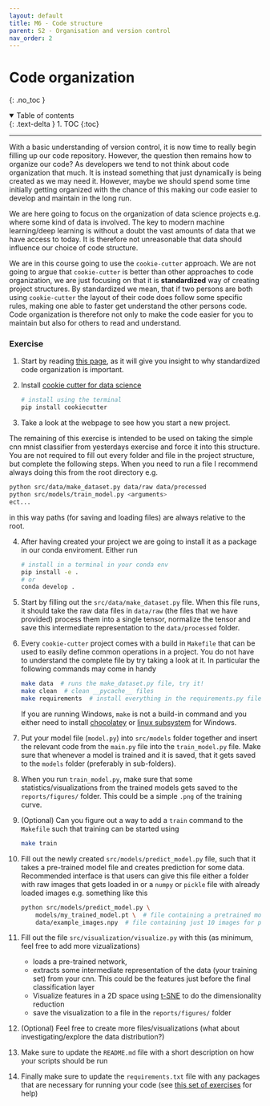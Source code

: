```yaml
---
layout: default
title: M6 - Code structure
parent: S2 - Organisation and version control
nav_order: 2
---
```


# Code organization
{: .no_toc }

<details open markdown="block">
  <summary>
    Table of contents
  </summary>
  {: .text-delta }
1. TOC
{:toc}
</details>

---

With a basic understanding of version control, it is now time to really begin filling up our code repository. However, the question then remains how to organize our code? As developers we tend to not think about code organization that much. It is instead something that just dynamically is being created as we may need it. However, maybe we should spend some time initially getting organized with the chance of this making our code easier to develop and maintain in the long run.

We are here going to focus on the organization of data science projects e.g. where some kind of data is involved. The key to modern machine learning/deep learning is without a doubt the vast amounts of data that we have access to today. It is therefore not unreasonable that data should influence our choice of code structure.

We are in this course going to use the `cookie-cutter` approach. We are not going to argue that `cookie-cutter` is better than other approaches to code organization, we are just focusing on that it is **standardized** way of creating project structures. By standardized we mean, that if two persons are both using `cookie-cutter` the layout of their code does follow some specific rules, making one able to faster get understand the other persons code. Code organization is therefore not only to make the code easier for you to maintain but also for others to read and understand.

### Exercise

1. Start by reading [this page](https://drivendata.github.io/cookiecutter-data-science/), as it will give you insight to why standardized code organization is important.

2. Install [cookie cutter for data science](https://github.com/drivendata/cookiecutter-data-science)
   ``` bash
   # install using the terminal
   pip install cookiecutter
   ```

3. Take a look at the webpage to see how you start a new project.

  The remaining of this exercise is intended to be used on taking the simple cnn mnist classifier from yesterdays exercise and force it into this structure. You are not required to fill out every folder and file in the project structure, but complete the following steps. When you need to run a file I recommend always doing this from the root directory
  e.g.
  ```bash
  python src/data/make_dataset.py data/raw data/processed
  python src/models/train_model.py <arguments>
  ect...
  ```
  in this way paths (for saving and loading files) are always relative to the root.

4. After having created your project we are going to install it as a package in our conda enviroment. Either run 
    ```bash
    # install in a terminal in your conda env
    pip install -e .
    # or 
    conda develop .
	```

5. Start by filling out the `src/data/make_dataset.py` file. When this file runs, it should take the raw data files in `data/raw` (the files that we have provided) process them into a single tensor, normalize the tensor and save this intermediate representation to the `data/processed` folder. 

5. Every `cookie-cutter` project comes with a build in `Makefile` that can be used to easily define common operations in a project. You do not have to understand the complete file by try taking a look at it. In particular the following commands may come in handy
    ```bash
	make data  # runs the make_dataset.py file, try it!
	make clean  # clean __pycache__ files
	make requirements  # install everything in the requirements.py file
	```
    If you are running Windows, `make` is not a build-in command and you either need to install [chocolatey](https://chocolatey.org/) or [linux subsystem](https://docs.microsoft.com/en-us/windows/wsl/install-win10) for Windows.

6. Put your model file (`model.py`) into `src/models` folder together and insert the relevant code from the `main.py` file into the `train_model.py` file. Make sure that whenever a model is trained and it is saved, that it gets saved to the `models` folder (preferably in sub-folders).

7. When you run `train_model.py`, make sure that some statistics/visualizations from the trained models gets saved to the `reports/figures/` folder. This could be a simple `.png` of the training curve. 

8. (Optional) Can you figure out a way to add a `train` command to the `Makefile` such that training can be started using
    ```bash
	make train
	```

9. Fill out the newly created `src/models/predict_model.py` file, such that it takes a pre-trained model file and creates prediction for some data. Recommended interface is that users can give this file either a folder with raw images that gets loaded in or a `numpy` or `pickle` file with already loaded images e.g. something like this
    ```bash
	python src/models/predict_model.py \
	    models/my_trained_model.pt \  # file containing a pretrained model
		data/example_images.npy  # file containing just 10 images for prediction
    ```
9. Fill out the file `src/visualization/visualize.py` with this (as minimum, feel free to add more vizualizations)
	- loads a pre-trained network,
	- extracts some intermediate representation of the data (your training set) from your cnn. This could be the features just before the final classification layer
	- Visualize features in a 2D space using [t-SNE](https://scikit-learn.org/stable/modules/generated/sklearn.manifold.TSNE.html) to do the dimensionality reduction
	- save the visualization to a file in the `reports/figures/` folder

10. (Optional) Feel free to create more files/visualizations (what about investigating/explore the data distribution?)

11. Make sure to update the `README.md` file with a short description on how your scripts should be run

12. Finally make sure to update the `requirements.txt` file with any packages that are necessary for running your code (see [this set of exercises](../s1_getting_started/M2_conda.md) for help)
